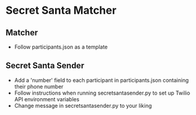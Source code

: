 # Secret Santa Matcher
## Matcher
* Follow participants.json as a template
## Secret Santa Sender
* Add a 'number' field to each participant in participants.json containing their phone number
* Follow instructions when running secretsantasender.py to set up Twilio API environment variables
* Change message in secretsantasender.py to your liking
